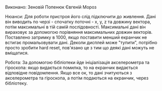 ﻿Виконано:
	Зеновій Попенюк
	Євгеній Мороз

Нюанси:
	Для роботи пристроя його слід підключити до живлення. Дані він виводить по черзі - спочатку поточні - x, y, z та довжину вектора,
	потім максимальні в тій самій послідовності. Максимальні дані він вираховує за допомогою порівняння максимальних довжин векторів.
	Поставлено затримку в 1000, якщо поставити менший екранчик не встигає промальовувати дані.
	Деколи дисплей може "тупити", потрібно просто зробити hard reset, пов'язано це з тим що деякі дані можуть не вміщатися.

Робота:
	За допомогою бібліотеки йде ініціалізація акселерометра та гіроскопа: якщо видається помилка, то на екранчик видається відповідне
	повідомлення. Якщо все ок, то дані зчитуються з акселерометра та гіроскопа, а потім подаються на екранчик, через бібліотеку.
